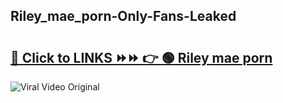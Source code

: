 
 ## Riley_mae_porn-Only-Fans-Leaked

# <h2><a href="https://clipsfans.com/Riley_mae_porn&ref=git">🔗 Click to LINKS ⏩⏩ 👉 🟢 Riley mae porn </a></h2>

<a href="https://clipsfans.com/Riley_mae_porn&ref=git" rel="nofollow" data-target="animated-image.originalLink"><img src="https://i.ibb.co.com/xMMVF88/686577567.gif" alt="Viral Video Original" style="max-width: 100%; display: inline-block;" data-target="animated-image.originalImage"></a>
